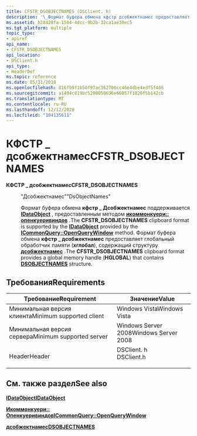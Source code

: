 ```yaml
---
title: CFSTR_DSOBJECTNAMES (DSClient. h)
description: '\_Формат буфера обмена кфстр дсобжектнамес предоставляет глобальный обработчик памяти (хглобал), содержащий структуру дсобжектнамес.'
ms.assetid: b28428fa-1504-4dcc-9b2b-32ca1ae30ec5
ms.tgt_platform: multiple
topic_type:
- apiref
api_name:
- CFSTR_DSOBJECTNAMES
api_location:
- DSClient.h
api_type:
- HeaderDef
ms.topic: reference
ms.date: 05/31/2018
ms.openlocfilehash: 816f99f1b50f97ac362706cc46e4dbe4edf5f486
ms.sourcegitcommit: a1494c819bc5200050696e66057f1020f5b142cb
ms.translationtype: MT
ms.contentlocale: ru-RU
ms.lasthandoff: 12/12/2020
ms.locfileid: "104135611"
---
```

# <a name="cfstr_dsobjectnames"></a><span data-ttu-id="75323-103">КФСТР \_ дсобжектнамес</span><span class="sxs-lookup"><span data-stu-id="75323-103">CFSTR\_DSOBJECTNAMES</span></span>

<dl> <dt>

<span data-ttu-id="75323-104"><span id="CFSTR_DSOBJECTNAMES"></span><span id="cfstr_dsobjectnames"></span>**КФСТР \_ дсобжектнамес**</span><span class="sxs-lookup"><span data-stu-id="75323-104"><span id="CFSTR_DSOBJECTNAMES"></span><span id="cfstr_dsobjectnames"></span>**CFSTR\_DSOBJECTNAMES**</span></span>
</dt> <dd> <dl> <dt>

<span data-ttu-id="75323-105">"Дсобжектнамес"</span><span class="sxs-lookup"><span data-stu-id="75323-105">"DsObjectNames"</span></span>
</dt> <dt>



<span data-ttu-id="75323-106">Формат буфера обмена **кфстр \_ Дсобжектнамес** поддерживается [**IDataObject**](/windows/win32/api/objidl/nn-objidl-idataobject) , предоставленным методом [**икоммонкуери:: опенкуеривиндов**](/windows/win32/api/cmnquery/nf-cmnquery-icommonquery-openquerywindow) .</span><span class="sxs-lookup"><span data-stu-id="75323-106">The **CFSTR\_DSOBJECTNAMES** clipboard format is supported by the [**IDataObject**](/windows/win32/api/objidl/nn-objidl-idataobject) provided by the [**ICommonQuery::OpenQueryWindow**](/windows/win32/api/cmnquery/nf-cmnquery-icommonquery-openquerywindow) method.</span></span> <span data-ttu-id="75323-107">Формат буфера обмена **кфстр \_ дсобжектнамес** предоставляет глобальный обработчик памяти (**хглобал**), содержащий структуру [**дсобжектнамес**](/windows/desktop/api/Dsclient/ns-dsclient-dsobjectnames) .</span><span class="sxs-lookup"><span data-stu-id="75323-107">The **CFSTR\_DSOBJECTNAMES** clipboard format provides a global memory handle (**HGLOBAL**) that contains [**DSOBJECTNAMES**](/windows/desktop/api/Dsclient/ns-dsclient-dsobjectnames) structure.</span></span>


</dt> </dl> </dd> </dl>

## <a name="requirements"></a><span data-ttu-id="75323-108">Требования</span><span class="sxs-lookup"><span data-stu-id="75323-108">Requirements</span></span>



| <span data-ttu-id="75323-109">Требование</span><span class="sxs-lookup"><span data-stu-id="75323-109">Requirement</span></span> | <span data-ttu-id="75323-110">Значение</span><span class="sxs-lookup"><span data-stu-id="75323-110">Value</span></span> |
|-------------------------------------|---------------------------------------------------------------------------------------|
| <span data-ttu-id="75323-111">Минимальная версия клиента</span><span class="sxs-lookup"><span data-stu-id="75323-111">Minimum supported client</span></span><br/> | <span data-ttu-id="75323-112">Windows Vista</span><span class="sxs-lookup"><span data-stu-id="75323-112">Windows Vista</span></span><br/>                                                              |
| <span data-ttu-id="75323-113">Минимальная версия сервера</span><span class="sxs-lookup"><span data-stu-id="75323-113">Minimum supported server</span></span><br/> | <span data-ttu-id="75323-114">Windows Server 2008</span><span class="sxs-lookup"><span data-stu-id="75323-114">Windows Server 2008</span></span><br/>                                                        |
| <span data-ttu-id="75323-115">Header</span><span class="sxs-lookup"><span data-stu-id="75323-115">Header</span></span><br/>                   | <dl> <span data-ttu-id="75323-116"><dt>DSClient. h</dt></span><span class="sxs-lookup"><span data-stu-id="75323-116"><dt>DSClient.h</dt></span></span> </dl> |



## <a name="see-also"></a><span data-ttu-id="75323-117">См. также раздел</span><span class="sxs-lookup"><span data-stu-id="75323-117">See also</span></span>

<dl> <dt>

[<span data-ttu-id="75323-118">**IDataObject**</span><span class="sxs-lookup"><span data-stu-id="75323-118">**IDataObject**</span></span>](/windows/win32/api/objidl/nn-objidl-idataobject)
</dt> <dt>

[<span data-ttu-id="75323-119">**Икоммонкуери:: Опенкуеривиндов**</span><span class="sxs-lookup"><span data-stu-id="75323-119">**ICommonQuery::OpenQueryWindow**</span></span>](/windows/win32/api/cmnquery/nf-cmnquery-icommonquery-openquerywindow)
</dt> <dt>

[<span data-ttu-id="75323-120">**дсобжектнамес**</span><span class="sxs-lookup"><span data-stu-id="75323-120">**DSOBJECTNAMES**</span></span>](/windows/desktop/api/Dsclient/ns-dsclient-dsobjectnames)
</dt> </dl>

 

